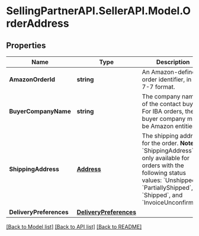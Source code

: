 # SellingPartnerAPI.SellerAPI.Model.OrderAddress
## Properties

Name | Type | Description | Notes
------------ | ------------- | ------------- | -------------
**AmazonOrderId** | **string** | An Amazon-defined order identifier, in 3-7-7 format. | 
**BuyerCompanyName** | **string** | The company name of the contact buyer. For IBA orders, the buyer company must be Amazon entities. | [optional] 
**ShippingAddress** | [**Address**](Address.md) | The shipping address for the order.  **Note**: &#x60;ShippingAddress&#x60; is only available for orders with the following status values: &#x60;Unshipped&#x60;, &#x60;PartiallyShipped&#x60;, &#x60;Shipped&#x60;, and &#x60;InvoiceUnconfirmed&#x60;. | [optional] 
**DeliveryPreferences** | [**DeliveryPreferences**](DeliveryPreferences.md) |  | [optional] 

[[Back to Model list]](../README.md#documentation-for-models) [[Back to API list]](../README.md#documentation-for-api-endpoints) [[Back to README]](../README.md)

